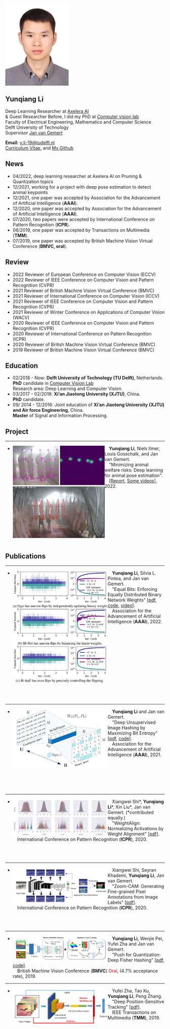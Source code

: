 <img align="top" width='200' src="yunqiang3.jpg">

## Yunqiang Li <br/>

Deep Learning Researcher at <a href="https://www.axelera.ai/team/">Axelera AI</a><br/>  & Guest Researcher
Before, I did my PhD at <a href="http://visionlab.tudelft.nl">Computer vision lab</a><br/>
Faculty of Electrical Engineering, Mathematics and Computer Science<br/>
Delft University of Technology<br/>
Supervisor <a href="https://jvgemert.github.io/">Jan van Gemert</a><br/>


<b>Email:</b> y.li-19@tudelft.nl  <br/>
<b></b> 
[Curriculum Vitae.](/YunqiangLi_Resume.pdf)
and 
<a href="https://github.com/liyunqianggyn">My Github</a> 

## News
* 04/2022, deep learning researcher at Axelera AI on Pruning & Quantization topics
* 12/2021, working for a project with deep pose estimation to detect animal keypoints 
* 12/2021, one paper was accepted by Association for the Advancement of Artificial Intelligence (__AAAI__).
* 12/2020, one paper was accepted by Association for the Advancement of Artificial Intelligence (__AAAI__).
* 07/2020, two papers were accepted by International Conference on Pattern Recognition (__ICPR__).
* 06/2019, one paper was accepted by Transactions on Multimedia (__TMM__).
* 07/2019, one paper was accepted by British Machine Vision Virtual Conference (__BMVC, oral__).

## Review
- 2022   Reviewer of European Conference on Computer Vision (ECCV)
- 2022   Reviewer of IEEE Conference on Computer Vision and Pattern Recognition (CVPR)
- 2021   Reviewer of British Machine Vision Virtual Conference (BMVC)
- 2021   Reviewer of International Conference on Computer Vision (ICCV)
- 2021   Reviewer of IEEE Conference on Computer Vision and Pattern Recognition (CVPR)
- 2021   Reviewer of Winter Conference on Applications of Computer Vision (WACV) 
- 2020   Reviewer of IEEE Conference on Computer Vision and Pattern Recognition (CVPR)
- 2020   Reviewer of International Conference on Pattern Recognition (ICPR)
- 2020   Reviewer of British Machine Vision Virtual Conference (BMVC)
- 2019   Reviewer of British Machine Vision Virtual Conference (BMVC)

## Education
* 02/2018 - Now: __Delft University of Technology (TU Delft)__, Netherlands.  
  __PhD__ candidate in <a href="http://visionlab.tudelft.nl">Computer Vision Lab</a><br/> 
  Research area: Deep Learning and Computer Vision.
* 03/2017 - 02/2018: __Xi’an Jiaotong University (XJTU)__, China. <br/>
  __PhD__ candidate. 
* 09/ 2014 - 12/2016: Joint education of __Xi’an Jiaotong University (XJTU) and Air force Engineering__, China.  
  __Master__ of Signal and Information Processing.  

<!-- ## Experience
- 07/2018 - 12/2019, __Tencent Youtu X-Lab__.  
  Senior Researcher.
- 07/2016 - 12/2016, __Carnegie Mellon University__.  
  Visiting Scholar in Language Technolgy Institute (LTI).  
  Supervisors: [Prof. Louis-Philippe Morency](https://www.cs.cmu.edu/~morency/) and [Dr. Tadas Baltrušaitis](https://www.cl.cam.ac.uk/~tb346/).
- 03/2013 - 08/2013, Intern at __Philips Research Eindhoven__.
 -->
<!-- ## Research Interest
- Image Synthesis
- video/image captioning
- Sequence (Time Series) Modelling
- Recurrent Neural Networks
- Attention Model
- Deep Learning
- Sequence-related applications, e.g, age estimation from facial videos
- Object Detection
- Person Re-Identification
- Hashing for Image Retrival -->

## Project 

---------------------------------------------------------------------------------------------------------------------------- 
- <img align="left" width="290" src="publication/poseestimation.png">&emsp;__Yunqiang Li__,  Niels Ilmer, Louis Gosschalk, and Jan van Gemert.  
&emsp;"Minimizing animal welfare risks: Deep learning for animal pose estimation".<br/>
&emsp;[<a href="https://surfdrive.surf.nl/files/index.php/s/oPoEvbLJiJDD5Yn">Report</a>, <a href="https://surfdrive.surf.nl/files/index.php/s/b3Z15xU2bEnXaJy">Some videos</a>], 2022.  
<br><br>
<br><br>
<br><br>
<br><br>
<br><br>


## Publications 

<!-- ---------------------------------------------------------------------------------------------------------------------------- 
- <img align="left" width="300" src="publication/lessbit.png">&emsp;Xiangwei Shi\*, __Yunqiang Li__\*, Xin Liu\*, Jan van Gemert. (\*contributed equally.)<br/>
&emsp;"WeightAlign: Normalizing Activations by Weight Alignment" [<a href="https://arxiv.org/pdf/2010.07160.pdf">pdf</a>].<br/>
&emsp;International Conference on Pattern Recognition (__ICPR__), 2020.
<br><br> -->

---------------------------------------------------------------------------------------------------------------------------- 
- <img align="left" width="300" src="publication/AAAI2022.png">&emsp;__Yunqiang Li__,  Silvia L. Pintea, and Jan van Gemert.  
&emsp;"Equal Bits: Enforcing Equally Distributed Binary Network Weights" [<a href="https://arxiv.org/abs/2112.03406">pdf</a>, <a href="https://github.com/liyunqianggyn/Equal-Bits-BNN">code</a>, <a href="https://recorder-v3.slideslive.com/?share=58931&s=f97335b2-5347-43b7-8703-18dc10214319
">video</a>].<br/>
&emsp;Association for the Advancement of Artificial Intelligence (__AAAI__), 2022.  
<br><br>
<br><br>
<br><br>
<br><br>
<br><br>
<br><br>
<br><br>

---------------------------------------------------------------------------------------------------------------------------- 
- <img align="left" width="300" src="publication/aaaihashing1.png">&emsp;__Yunqiang Li__ and Jan van Gemert.  
&emsp;"Deep Unsupervised Image Hashing by Maximizing Bit Entropy" [<a href="https://arxiv.org/pdf/2012.12334.pdf">pdf</a>, <a href="https://github.com/liyunqianggyn/Deep-Unsupervised-Image-Hashing">code</a>].<br/>
&emsp;Association for the Advancement of Artificial Intelligence (__AAAI__), 2021.  
<br><br>
<br><br>
<br><br>

---------------------------------------------------------------------------------------------------------------------------- 
- <img align="left" width="300" src="publication/weightalign.png">&emsp;Xiangwei Shi\*, __Yunqiang Li__\*, Xin Liu\*, Jan van Gemert. (\*contributed equally.)<br/>
&emsp;"WeightAlign: Normalizing Activations by Weight Alignment" [<a href="https://arxiv.org/pdf/2010.07160.pdf">pdf</a>].<br/>
&emsp;International Conference on Pattern Recognition (__ICPR__), 2020.
<br><br>
<br><br>

---------------------------------------------------------------------------------------------------------------------------- 
- <img align="left" width="300" src="publication/Zoomcam.png">&emsp;Xiangwei Shi, Seyran Khademi, __Yunqiang Li__, Jan van Gemert.<br/>
&emsp;"Zoom-CAM: Generating Fine-grained Pixel Annotations from Image Labels" [<a href="https://arxiv.org/pdf/2010.08644.pdf">pdf</a>].<br/>
&emsp;International Conference on Pattern Recognition (__ICPR__), 2020.
<br><br>
<br><br>

---------------------------------------------------------------------------------------------------------------------------- 
- <img align="left" width="300" src="publication/bmvc.png">&emsp;__Yunqiang Li__, Wenjie Pei, Yufei Zha and Jan van Gemert.  
&emsp;"Push for Quantization: Deep Fisher Hashing" [<a href="https://arxiv.org/pdf/1909.00206.pdf">pdf</a>, <a href="https://github.com/liyunqianggyn/Push-for-Quantization-Deep-Fisher-Hashing">code</a>].<br/>
&emsp;British Machine Vision Conference (__BMVC__) <span style="color:red">Oral</span>, (4.7% acceptance rate), 2019.  


---------------------------------------------------------------------------------------------------------------------------- 
- <img align="left" width="300" src="publication/TMM_zha.png">&emsp;Yufei Zha, Tao Ku,  __Yunqiang Li__, Peng Zhang.  
&emsp;"Deep Position-Sensitive Tracking" [<a href="https://ieeexplore.ieee.org/abstract/document/8734874">pdf</a>].<br/>
&emsp;IEEE Transactions on Multimedia (__TMM__), 2019.  

  


